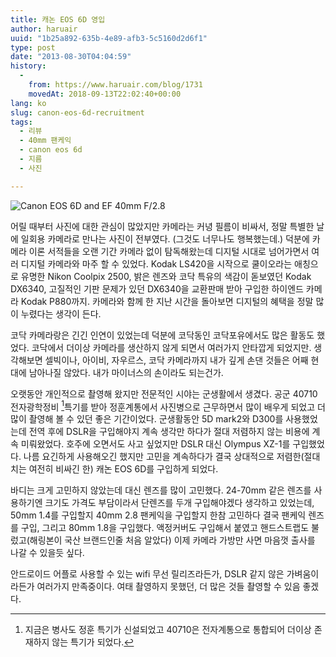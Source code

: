 ```yaml
---
title: 캐논 EOS 6D 영입
author: haruair
uuid: "1b25a892-635b-4e89-afb3-5c5160d2d6f1"
type: post
date: "2013-08-30T04:04:59"
history:
  - 
    from: https://www.haruair.com/blog/1731
    movedAt: 2018-09-13T22:02:40+00:00
lang: ko
slug: canon-eos-6d-recruitment
tags:
  - 리뷰
  - 40mm 팬케익
  - canon eos 6d
  - 지름
  - 사진

---
```

![Canon EOS 6D and EF 40mm F/2.8][1]

어릴 때부터 사진에 대한 관심이 많았지만 카메라는 커녕 필름이 비싸서, 정말 특별한 날에 일회용 카메라로 만나는 사진이 전부였다. (그것도 너무나도 행복했는데.) 덕분에 카메라 이론 서적들을 오랜 기간 카메라 없이 탐독해왔는데 디지털 시대로 넘어가면서 여러 디지털 카메라와 마주 할 수 있었다. Kodak LS420을 시작으로 쿨이오라는 애칭으로 유명한 Nikon Coolpix 2500, 밝은 렌즈와 코닥 특유의 색감이 돋보였던 Kodak DX6340, 고질적인 기판 문제가 있던 DX6340을 교환판매 받아 구입한 하이엔드 카메라 Kodak P880까지. 카메라와 함께 한 지난 시간을 돌아보면 디지털의 혜택을 정말 많이 누렸다는 생각이 든다.

코닥 카메라랑은 긴긴 인연이 있었는데 덕분에 코닥동인 코닥포유에서도 많은 활동도 했었다. 코닥에서 더이상 카메라를 생산하지 않게 되면서 여러가지 안타깝게 되었지만. 생각해보면 셀빅이나, 아이비, 자우르스, 코닥 카메라까지 내가 깊게 손댄 것들은 어째 현대에 남아나질 않았다. 내가 마이너스의 손이라도 되는건가.

오랫동안 개인적으로 촬영해 왔지만 전문적인 시야는 군생활에서 생겼다. 공군 40710 전자광학정비 [^2]특기를 받아 정훈계통에서 사진병으로 근무하면서 많이 배우게 되었고 더 많이 촬영해 볼 수 있던 좋은 기간이었다. 군생활동안 5D mark2와 D300를 사용했었는데 전역 후에 DSLR을 구입해야지 계속 생각만 하다가 절대 저렴하지 않는 비용에 계속 미뤄왔었다. 호주에 오면서도 사고 싶었지만 DSLR 대신 Olympus XZ-1를 구입했었다. 나름 요긴하게 사용해오긴 했지만 고민을 계속하다가 결국 상대적으로 저렴한(절대치는 여전히 비싸긴 한) 캐논 EOS 6D를 구입하게 되었다.

바디는 크게 고민하지 않았는데 대신 렌즈를 많이 고민했다. 24-70mm 같은 렌즈를 사용하기엔 크기도 가격도 부담이라서 단렌즈를 두개 구입해야겠다 생각하고 있었는데, 50mm 1.4를 구입할지 40mm 2.8 팬케익을 구입할지 한참 고민하다 결국 팬케익 렌즈를 구입, 그리고 80mm 1.8을 구입했다. 액정커버도 구입해서 붙였고 핸드스트랩도 불렀고(해링본이 국산 브랜드인줄 처음 알았다) 이제 카메라 가방만 사면 마음껏 출사를 나갈 수 있을듯 싶다.

안드로이드 어플로 사용할 수 있는 wifi 무선 릴리즈라든가, DSLR 같지 않은 가벼움이라든가 여러가지 만족중이다. 여태 촬영하지 못했던, 더 많은 것들 촬영할 수 있음 좋겠다.

[^2]:    
    지금은 병사도 정훈 특기가 신설되었고 40710은 전자계통으로 통합되어 더이상 존재하지 않는 특기가 되었다.

 [1]: /wp-content/uploads/2013/08/P8300242.jpg